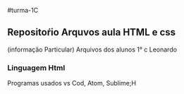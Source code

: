 #turma-1C
## Repositoŕio Arquvos aula HTML e css
(informaçâo Particular) Arquivos dos alunos 1° c Leonardo
### Linguagem Html
Programas usados vs Cod, Atom, Sublime;H

